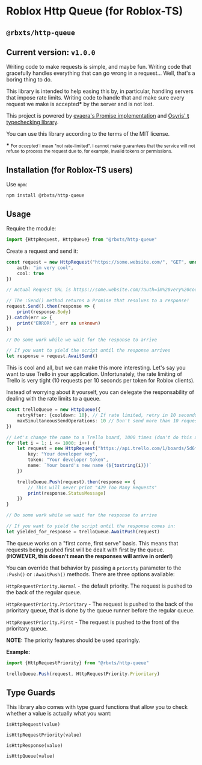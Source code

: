 # Roblox Http Queue (for Roblox-TS)
## `@rbxts/http-queue`

## Current version: `v1.0.0`

Writing code to make requests is simple, and maybe fun. Writing code that gracefully handles everything that can go wrong in a request... Well, that's a boring thing to do.

This library is intended to help easing this by, in particular, handling servers that impose rate limits. Writing code to handle that and make sure every request we make is accepted<b>*</b> by the server and is not lost.

This project is powered by [evaera's Promise implementation](https://github.com/evaera/roblox-lua-promise) and [Osyris' **t** typechecking library](https://github.com/osyrisrblx/t).

You can use this library according to the terms of the MIT license.

<b>*</b> <small>For *accepted* I mean "not rate-limited". I cannot make guarantees that the service will not refuse to process the request due to, for example, invalid tokens or permissions.</small>

## Installation (for Roblox-TS users)

Use `npm`:

```
npm install @rbxts/http-queue
```

## Usage

Require the module:

```ts
import {HttpRequest, HttpQueue} from "@rbxts/http-queue"
```

Create a request and send it:

```ts
const request = new HttpRequest("https://some.website.com/", "GET", undefined,{
    auth: "im very cool",
    cool: true
})

// Actual Request URL is https://some.website.com/?auth=im%20very%20cool&cool=true

// The :Send() method returns a Promise that resolves to a response!
request.Send().then(response => {
    print(response.Body)
}).catch(err => {
    print("ERROR!", err as unknown)
})

// Do some work while we wait for the response to arrive

// If you want to yield the script until the response arrives
let response = request.AwaitSend()
```

This is cool and all, but we can make this more interesting. Let's say you want to use Trello in your application. Unfortunately, the rate limiting of Trello is very tight (10 requests per 10 seconds per token for Roblox clients).

Instead of worrying about it yourself, you can delegate the responsability of dealing with the rate limits to a queue.

```ts
const trelloQueue = new HttpQueue({
    retryAfter: {cooldown: 10}, // If rate limited, retry in 10 seconds
    maxSimultaneousSendOperations: 10 // Don't send more than 10 requests at a time
})

// Let's change the name to a Trello board, 1000 times (don't do this at home!)
for (let i = 1; i <= 1000; i++) {
    let request = new HttpRequest("https://api.trello.com/1/boards/5d6f8ec6764c2112a27e3d12", "PUT", undefined, {
        key: "Your developer key",
        token: "Your developer token",
        name: `Your board's new name (${tostring(i)})`
    })

    trelloQueue.Push(request).then(response => {
		// This will never print "429 Too Many Requests"
        print(response.StatusMessage)
	})
}

// Do some work while we wait for the response to arrive

// If you want to yield the script until the response comes in:
let yielded_for_response = trelloQueue.AwaitPush(request)
```

The queue works on a "first come, first serve" basis. This means that requests being pushed first will be dealt with first by the queue. (**HOWEVER, this doesn't mean the responses will arrive in order!**)

You can override that behavior by passing a `priority` parameter to the `:Push()` or `:AwaitPush()` methods. There are three options available:

`HttpRequestPriority.Normal` - the default priority. The request is pushed to the back of the regular queue.

`HttpRequestPriority.Prioritary` - The request is pushed to the back of the prioritary queue, that is done by the queue runner before the regular queue.

`HttpRequestPriority.First` - The request is pushed to the front of the prioritary queue.

**NOTE:** The priority features should be used sparingly.

**Example:**

```ts
import {HttpRequestPriority} from "@rbxts/http-queue"

trelloQueue.Push(request, HttpRequestPriority.Prioritary)
```

## Type Guards

This library also comes with type guard functions that allow you to check whether a value is actually what you want:

`isHttpRequest(value)`

`isHttpRequestPriority(value)`

`isHttpResponse(value)`

`isHttpQueue(value)`
